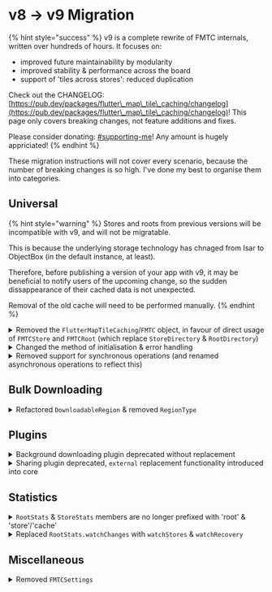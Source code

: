# v8 -> v9 Migration

{% hint style="success" %}
v9 is a complete rewrite of FMTC internals, written over hundreds of hours. It focuses on:&#x20;

* improved future maintainability by modularity
* improved stability & performance across the board
* support of 'tiles across stores': reduced duplication

Check out the CHANGELOG: [https://pub.dev/packages/flutter\_map\_tile\_caching/changelog](https://pub.dev/packages/flutter\_map\_tile\_caching/changelog)! This page only covers breaking changes, not feature additions and fixes.

Please consider donating: [#supporting-me](../#supporting-me "mention")! Any amount is hugely appriciated!
{% endhint %}

These migration instructions will not cover every scenario, because the number of breaking changes is so high. I've done my best to organise them into categories.

## Universal

{% hint style="warning" %}
Stores and roots from previous versions will be incompatible with v9, and will not be migratable.

This is because the underlying storage technology has chnaged from Isar to ObjectBox (in the default instance, at least).

Therefore, before publishing a version of your app with v9, it may be beneficial to notify users of the upcoming change, so the sudden dissappearance of their cached data is not unexpected.

Removal of the old cache will need to be performed manually.
{% endhint %}

<details>

<summary>Removed the <code>FlutterMapTileCaching</code>/<code>FMTC</code> object, in favour of direct usage of <code>FMTCStore</code> and <code>FMTCRoot</code> (which replace <code>StoreDirectory</code> &#x26; <code>RootDirectory</code>)</summary>

Much of the configuration and state management performed by the `FlutterMapTileCaching` top-level object singleton, and it's close relatives, were transferred to the backend, and as such, there is no longer a requirement for these objects.

Additionally, the name 'directory' has been outdated for a while. Therefore, these changes were merged into one.

To migrate, follow these patterns:

{% code title="Previous" %}
```dart
// Get a store directory
final StoreDirectory oldStore = FlutterMapTileCaching.instance('storeName'); // (or `FMTC.`)

// Access the root statistics
final RootDirectory oldRoot = FlutterMapTileCaching.instance.rootDirectory; // (or `FMTC.`)
final RootStats oldRootStats = oldRoot.stats;
```
{% endcode %}

<pre class="language-dart" data-title="Migrated"><code class="lang-dart">// Get a store
<strong>final FMTCStore newStore = FMTCStore('storeName');
</strong>
// Access the root statistics
<strong>final RootStats newRootStats = FMTCRoot.stats;
</strong>// `FMTCRoot` must now be used immediately, because it is not an object instance
</code></pre>

See below for information about migrating initialisation.

</details>

<details>

<summary>Changed the method of initialisation &#x26; error handling</summary>

Due to the removal of the `FMTC` object, and introduction of multiple-backend support, initialisation is now performed directly on a backend. The backend then creates a link between itself and its implementation to the abstracted convienience methods and front.

Additionally, error handling has been improved throughout FMTC, and is now more consitent and stable, doesn't rely on callbacks, and error `StackTrace`s include more useful information.

For the default, built-in backend, migration is simple:

{% code title="Previous" %}
```dart
await FlutterMapTileCaching.initialise(
    errorHandler: (FMTCInitialisationException e) {},
);
```
{% endcode %}

{% code title="Migrated" %}
```dart
try {
    await FMTCObjectBoxBackend().initialise();
} catch (error, stackTrace) {
    // Improved error handling
}
```
{% endcode %}

For more information, see [initialisation.md](../general/initialisation.md "mention") & [error-handling.md](../general/error-handling.md "mention").

</details>

<details>

<summary>Removed support for synchronous operations (and renamed asynchronous operations to reflect this)</summary>

These were incompatible with the new `Isolate`d `FMTCObjectBoxBackend`, they've been removed, in favour of backends implementing their own `Isolate`ion as well.

There is no direct migration instructions, as the correct new solution is case-dependent. In non-widget environments, use asynchronous techniques. In widget builds, make use of `FutureBuilder`s.\
However, the members have all been renamed in the same form: `*Async` is now just `*`.

</details>

## Bulk Downloading

<details>

<summary>Refactored <code>DownloadableRegion</code> &#x26; removed <code>RegionType</code></summary>

`DownloadableRegion` no longer contains the outline `points` of the `BaseRegion` it was formed from. It also no longer contains `parallelThreads`, `preventRedownload`, and `seaTileRemoval`: these are now configurable at download-time. `errorHandler` has been removed altogether.

Additionally, `DownloadableRegion` now makes use of sealed typing by using the type argument to contain the type of `BaseRegion`, so `RegionType` has become redundant and been removed.

</details>

## Plugins

<details>

<summary>Background downloading plugin deprecated without replacement</summary>

'package:fmtc\_plus\_background\_downloading' has been deprecated without replacment.

It was becoming increasing unstable, and depended on unmaintained, unstable, and small packages. It also only supported Android, and did not properly work in many cases.

Therefore, the plugin has been deprecated without replacement. The functionality may be re-introduced into the core at a later point.

</details>

<details>

<summary>Sharing plugin deprecated, <code>external</code> replacement functionality introduced into core</summary>

'package:fmtc\_plus\_sharing' has been deprecated, and the importing/exporting functionality introduced into the core, as [Broken link](broken-reference "mention").

There is no replacement for the GUI/file picker functionality, to keep core dependencies minimized.

</details>

## Statistics

<details>

<summary><code>RootStats</code> &#x26; <code>StoreStats</code> members are no longer prefixed with 'root' &#x26; 'store'/'cache'</summary>

These terms were redundant, and have been removed.

For example, `rootSize` is now just `size`, and `cacheHits` is now just `hits`.

</details>

<details>

<summary>Replaced <code>RootStats.watchChanges</code> with <code>watchStores</code> &#x26; <code>watchRecovery</code></summary>

`watchStores` now watches for changes in statistics (which should change whenever tiles are changed), and changes in metadata in the specified stores. `watchRecovery` is now used to watch for changes to the recovery system.

This was done to simplify the APIs and allow for the removal of `StoreParts` (which has been removed without deprecation).

</details>

## Miscellaneous

<details>

<summary>Removed <code>FMTCSettings</code></summary>

`FMTCSettings` have been split apart. `databaseMaxSize` now has an equivalent in the configuration of the `FMTCObjectBoxBackend`, `databaseCompactCondition` has been removed without replacement, and `defaultTileProviderSettings` has been removed in favour of a singleton-ish `FMTCTileProviderSettings`.

`FMTCTileProviderSettings` may now be set as a global instance (which works the same as the old `FMTCSettings` option) just by constructing it. Alternatively, one can be constructed without setting the global instance by setting `setInstance` `false` in the arguments.

</details>
